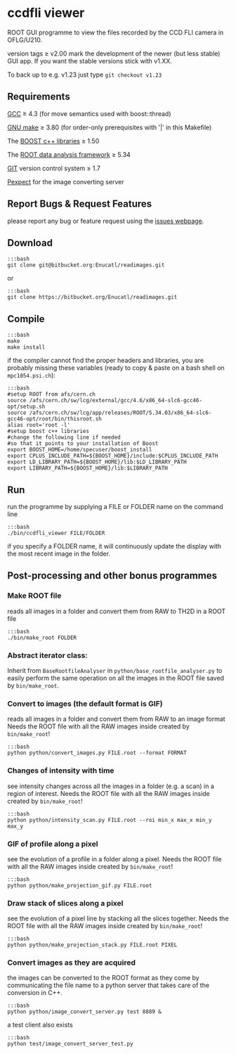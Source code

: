 # ccdfli viewer

ROOT GUI programme to view the files recorded by the CCD
FLI camera in OFLG/U210.

version tags ≥ v2.00 mark the development of the newer (but less stable) GUI app.
If you want the stable versions stick with v1.XX.

To back up to e.g. v1.23 just type `git checkout v1.23`


## Requirements

[GCC](gcc.gnu.org "GCC homepage") ≥ 4.3 (for move semantics used with boost::thread)

[GNU make](www.gnu.org/software/make/ "make homepage") ≥ 3.80 (for order-only prerequisites with '|' in this Makefile)

The [BOOST c++ libraries](http://www.boost.org "BOOST homepage") ≥ 1.50

The [ROOT data analysis framework](http://root.cern.ch "ROOT homepage") ≥ 5.34

[GIT](http://git-scm.com/ "GIT homepage") version control system ≥ 1.7

[Pexpect](http://www.noah.org/wiki/pexpect) for the image converting server


## Report Bugs & Request Features

please report any bug or feature request using the [issues webpage](https://bitbucket.org/Enucatl/readimages/issues/new).


## Download

    :::bash
    git clone git@bitbucket.org:Enucatl/readimages.git

or

    :::bash
    git clone https://bitbucket.org/Enucatl/readimages.git

## Compile

    :::bash
    make
    make install


if the compiler cannot find the proper headers and libraries, you are
    probably missing these variables (ready to copy & paste on a bash shell
    on `mpc1054.psi.ch`):

    :::bash
    #setup ROOT from afs/cern.ch
    source /afs/cern.ch/sw/lcg/external/gcc/4.6/x86_64-slc6-gcc46-opt/setup.sh
    source /afs/cern.ch/sw/lcg/app/releases/ROOT/5.34.03/x86_64-slc6-gcc46-opt/root/bin/thisroot.sh
    alias root='root -l'
    #setup boost c++ libraries
    #change the following line if needed
    #so that it points to your installation of Boost
    export BOOST_HOME=/home/specuser/boost_install
    export CPLUS_INCLUDE_PATH=${BOOST_HOME}/include:$CPLUS_INCLUDE_PATH
    export LD_LIBRARY_PATH=${BOOST_HOME}/lib:$LD_LIBRARY_PATH
    export LIBRARY_PATH=${BOOST_HOME}/lib:$LIBRARY_PATH


## Run

run the programme by supplying a FILE or FOLDER name on the command line

    :::bash
    ./bin/ccdfli_viewer FILE/FOLDER

if you specify a FOLDER name, it will continuously update the display with
    the most recent image in the folder.


## Post-processing and other bonus programmes

### Make ROOT file
reads all images in a folder and convert them from RAW to TH2D in a ROOT file 

    :::bash
    ./bin/make_root FOLDER

### Abstract iterator class:
Inherit from `BaseRootfileAnalyser` in `python/base_rootfile_analyser.py` to
easily perform the same operation on all the images in the ROOT file saved
by `bin/make_root`.

### Convert to images (the default format is GIF)
reads all images in a folder and convert them from RAW to an image format
Needs the ROOT file with all the RAW images inside created by `bin/make_root`!

    :::bash
    python python/convert_images.py FILE.root --format FORMAT

### Changes of intensity with time
see intensity changes across all the images in a folder (e.g. a scan) in 
a region of interest.
Needs the ROOT file with all the RAW images inside created by `bin/make_root`!

    :::bash
    python python/intensity_scan.py FILE.root --roi min_x max_x min_y max_y

### GIF of profile along a pixel
see the evolution of a profile in a folder along a pixel.
Needs the ROOT file with all the RAW images inside created by `bin/make_root`!

    :::bash
    python python/make_projection_gif.py FILE.root

### Draw stack of slices along a pixel
see the evolution of a pixel line by stacking all the slices together.
Needs the ROOT file with all the RAW images inside created by `bin/make_root`!

    :::bash
    python python/make_projection_stack.py FILE.root PIXEL

### Convert images as they are acquired 
the images can be converted to the ROOT format as they come by communicating the file name to a python server that takes care of the conversion in C++.

    :::bash
    python python/image_convert_server.py test 8889 &
            
a test client also exists

    :::bash
    python test/image_convert_server_test.py
